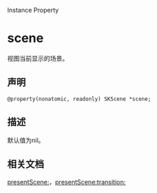 Instance Property

# scene

视图当前显示的场景。

## 声明

```
@property(nonatomic, readonly) SKScene *scene;
```

## 描述

默认值为nil。

## 相关文档

[presentScene:](https://github.com/Joker-388/SpriteKit-Chinese-Documentation/blob/master/Documentation/SKView/presentScene.md)，[presentScene:transition:](https://github.com/Joker-388/SpriteKit-Chinese-Documentation/blob/master/Documentation/SKView/presentScene:transition:.md)
